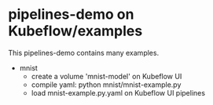 # pipelines-demo on Kubeflow/examples

This pipelines-demo contains many examples.

* mnist
  * create a volume 'mnist-model' on Kubeflow UI
  * compile yaml: python mnist/mnist-example.py
  * load mnist-example.py.yaml on Kubeflow UI pipelines

